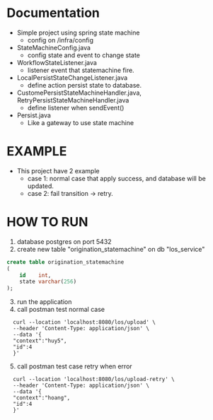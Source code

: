 # Documentation
- Simple project using spring state machine
  - config on /infra/config
- StateMachineConfig.java
  - config state and event to change state
- WorkflowStateListener.java
  - listener event that statemachine fire.
- LocalPersistStateChangeListener.java
  - define action persist state to database.
- CustomePersistStateMachineHandler.java, RetryPersistStateMachineHandler.java
  - define listener when sendEvent()
- Persist.java
  - Like a gateway to use state machine

# EXAMPLE
- This project have 2 example
  - case 1: normal case that apply success, and database will be updated.
  - case 2: fail transition -> retry.

# HOW TO RUN
1. database postgres on port 5432
2. create new table "origination_statemachine" on db "los_service"
```sql
create table origination_statemachine
(
    id    int,
    state varchar(256)
);
```
3. run the application
4. call postman test normal case
```
  curl --location 'localhost:8080/los/upload' \
  --header 'Content-Type: application/json' \
  --data '{
  "context":"huy5",
  "id":4
  }'
```
5. call postman test case retry when error
```
  curl --location 'localhost:8080/los/upload-retry' \
  --header 'Content-Type: application/json' \
  --data '{
  "context":"hoang",
  "id":4
  }'
```
